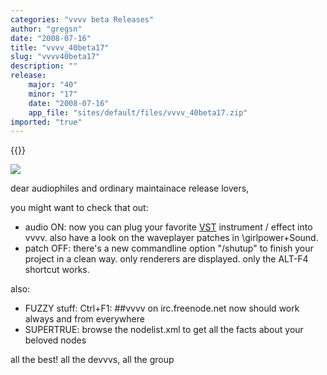 ```yaml
---
categories: "vvvv beta Releases"
author: "gregsn"
date: "2008-07-16"
title: "vvvv_40beta17"
slug: "vvvv40beta17"
description: ""
release: 
    major: "40"
    minor: "17"
    date: "2008-07-16"
    app_file: "sites/default/files/vvvv_40beta17.zip"
imported: "true"
---
```


{{<previousRelease>}}


![](x.jpg)

dear audiophiles and ordinary maintainace release lovers,

you might want to check that out:
* audio ON: now you can plug your favorite [VST](http://www.vvvv.org/tiki-index.php?page=VST) instrument / effect into vvvv. also have a look on the waveplayer patches in \girlpower\+Sound.
* patch OFF: there's a new commandline option "/shutup" to finish your project in a clean way. only renderers are displayed. only the ALT-F4 shortcut works.

also:
* FUZZY stuff: Ctrl+F1: ##vvvv on irc.freenode.net now should work always and from everywhere 
* SUPERTRUE: browse the nodelist.xml to get all the facts about your beloved nodes

all the best!
all the devvvs, 
all the group